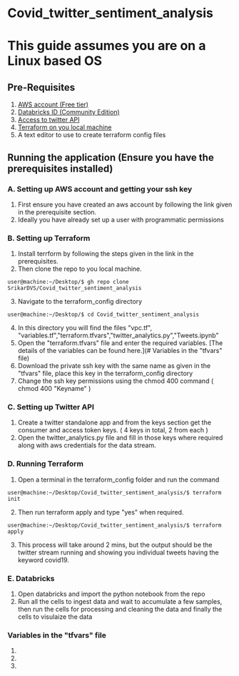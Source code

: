 # Covid_twitter_sentiment_analysis

# This guide assumes you are on a Linux based OS

## Pre-Requisites
1. [AWS account (Free tier)](https://aws.amazon.com/premiumsupport/knowledge-center/create-and-activate-aws-account/)
2. [Databricks ID (Community Edition)](https://community.cloud.databricks.com/login.html)
3. [Access to twitter API](https://developer.twitter.com/en)
4. [Terraform on you local machine](https://learn.hashicorp.com/tutorials/terraform/install-cli)
5. A text editor to use to create terraform config files

## Running the application (Ensure you have the prerequisites installed)

### A. Setting up AWS account and getting your ssh key
  1. First ensure you have created an aws account by following the link given in the prerequisite section.
  2. Ideally you have already set up a user with programmatic permissions
### B. Setting up Terraform
  1. Install terrform by following the steps given in the link in the prerequisites.
  2. Then clone the repo to you local machine.
  ```console
user@machine:~/Desktop/$ gh repo clone SrikarDVS/Covid_twitter_sentiment_analysis
```
  3. Navigate to the terraform_config directory
```console
user@machine:~/Desktop/$ cd Covid_twitter_sentiment_analysis
```
  4. In this directory you will find the files "vpc.tf", "variables.tf","terraform.tfvars","twitter_analytics.py","Tweets.ipynb"
  5. Open the "terraform.tfvars" file and enter the required variables. [The details of the variables can be found here.](# Variables in the "tfvars" file)
  7. Download the private ssh key with the same name as given in the "tfvars" file, place this key in the terraform_config directory
  8. Change the ssh key permissions using the chmod 400 command ( chmod 400 "Keyname" )
  
### C. Setting up Twitter API
  1. Create a twitter standalone app and from the keys section get the consumer and access token keys. ( 4 keys in total, 2 from each )
  2. Open the twitter_analytics.py file and fill in those keys where required along with aws credentials for the data stream.
  
### D. Running Terraform
  1. Open a terminal in the terraform_config folder and run the command  
```console
user@machine:~/Desktop/Covid_twitter_sentiment_analysis/$ terraform init 
```
  2. Then run terraform apply and type "yes" when required.
```console
user@machine:~/Desktop/Covid_twitter_sentiment_analysis/$ terraform apply
``` 
  3. This process will take around 2 mins, but the output should be the twitter stream running and showing you individual tweets having the keyword covid19.
  
### E. Databricks
  1. Open databricks and import the python notebook from the repo
  2. Run all the cells to ingest data and wait to accumulate a few samples, then run the cells for processing and cleaning the data and finally the cells to visulaize the data


### Variables in the "tfvars" file

1.
2.
3.


